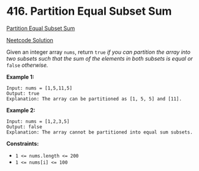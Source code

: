# 416. Partition Equal Subset Sum

[Partition Equal Subset Sum](https://leetcode.com/problems/partition-equal-subset-sum/description/)

[Neetcode Solution](https://www.youtube.com/watch?v=IsvocB5BJhw&pp=ygUjbmVldGNvZGUgUGFydGl0aW9uIEVxdWFsIFN1YnNldCBTdW0%3D)

Given an integer array `nums`, return `true` <em>if you can partition the array
into two subsets such that the sum of the elements in both subsets is equal
or</em> `false`
<em>otherwise.</em>

**Example 1:**

```
Input: nums = [1,5,11,5]
Output: true
Explanation: The array can be partitioned as [1, 5, 5] and [11].
```

**Example 2:**

```
Input: nums = [1,2,3,5]
Output: false
Explanation: The array cannot be partitioned into equal sum subsets.
```

**Constraints:**

- `1 <= nums.length <= 200`
- `1 <= nums[i] <= 100`
